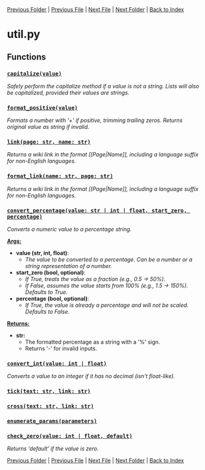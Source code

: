 [Previous Folder](../tools/compare_item_lists.md) | [Previous File](table_helper.md) | [Next File](utility.md) | [Next Folder](../vehicles/vehicle_article.md) | [Back to Index](../../index.md)

# util.py

## Functions

### [`capitalize(value)`](https://github.com/Vaileasys/pz-wiki_parser/blob/main/scripts/utils/util.py#L5)

_Safely perform the capitalize method if a value is not a string. Lists will also be capitalized, provided their values are strings._

### [`format_positive(value)`](https://github.com/Vaileasys/pz-wiki_parser/blob/main/scripts/utils/util.py#L38)

_Formats a number with '+' if positive, trimming trailing zeros. Returns original value as string if invalid._

### [`link(page: str, name: str)`](https://github.com/Vaileasys/pz-wiki_parser/blob/main/scripts/utils/util.py#L55)

_Returns a wiki link in the format [[Page|Name]], including a language suffix for non-English languages._

### [`format_link(name: str, page: str)`](https://github.com/Vaileasys/pz-wiki_parser/blob/main/scripts/utils/util.py#L71)

_Returns a wiki link in the format [[Page|Name]], including a language suffix for non-English languages._

### [`convert_percentage(value: str | int | float, start_zero, percentage)`](https://github.com/Vaileasys/pz-wiki_parser/blob/main/scripts/utils/util.py#L91)

_Converts a numeric value to a percentage string._

<ins>**Args:**</ins>
  - **value (str, int, float)**:
      - _The value to be converted to a percentage. Can be a number or a string representation of a number._
  - **start_zero (bool, optional)**:
      - _If True, treats the value as a fraction (e.g., 0.5 -> 50%)._
      - _If False, assumes the value starts from 100% (e.g., 1.5 -> 150%). Defaults to True._
  - **percentage (bool, optional)**:
      - _If True, the value is already a percentage and will not be scaled. Defaults to False._

<ins>**Returns:**</ins>
  - **str:**
      - The formatted percentage as a string with a '%' sign.
      - Returns '-' for invalid inputs.

### [`convert_int(value: int | float)`](https://github.com/Vaileasys/pz-wiki_parser/blob/main/scripts/utils/util.py#L122)

_Converts a value to an integer if it has no decimal (isn't float-like)._

### [`tick(text: str, link: str)`](https://github.com/Vaileasys/pz-wiki_parser/blob/main/scripts/utils/util.py#L139)
### [`cross(text: str, link: str)`](https://github.com/Vaileasys/pz-wiki_parser/blob/main/scripts/utils/util.py#L144)
### [`enumerate_params(parameters)`](https://github.com/Vaileasys/pz-wiki_parser/blob/main/scripts/utils/util.py#L152)
### [`check_zero(value: int | float, default)`](https://github.com/Vaileasys/pz-wiki_parser/blob/main/scripts/utils/util.py#L167)

_Returns 'default' if the value is zero._



[Previous Folder](../tools/compare_item_lists.md) | [Previous File](table_helper.md) | [Next File](utility.md) | [Next Folder](../vehicles/vehicle_article.md) | [Back to Index](../../index.md)
